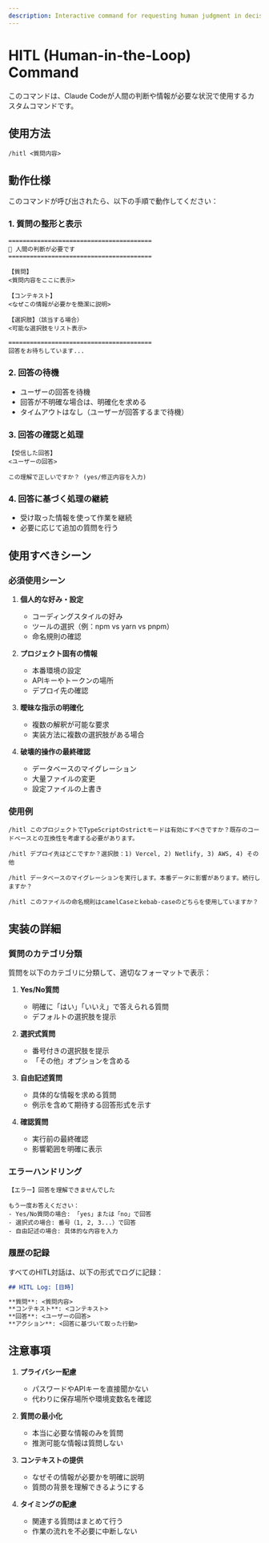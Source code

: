 ```yaml
---
description: Interactive command for requesting human judgment in decision-making scenarios. Used for personal preferences, project-specific information, destructive operation confirmations, and other situations requiring human input.
---
```


# HITL (Human-in-the-Loop) Command

このコマンドは、Claude Codeが人間の判断や情報が必要な状況で使用するカスタムコマンドです。

## 使用方法

```
/hitl <質問内容>
```

## 動作仕様

このコマンドが呼び出されたら、以下の手順で動作してください：

### 1. 質問の整形と表示

```
========================================
🤔 人間の判断が必要です
========================================

【質問】
<質問内容をここに表示>

【コンテキスト】
<なぜこの情報が必要かを簡潔に説明>

【選択肢】（該当する場合）
<可能な選択肢をリスト表示>

========================================
回答をお待ちしています...
```

### 2. 回答の待機

- ユーザーの回答を待機
- 回答が不明確な場合は、明確化を求める
- タイムアウトはなし（ユーザーが回答するまで待機）

### 3. 回答の確認と処理

```
【受信した回答】
<ユーザーの回答>

この理解で正しいですか？ (yes/修正内容を入力)
```

### 4. 回答に基づく処理の継続

- 受け取った情報を使って作業を継続
- 必要に応じて追加の質問を行う

## 使用すべきシーン

### 必須使用シーン

1. **個人的な好み・設定**
   - コーディングスタイルの好み
   - ツールの選択（例：npm vs yarn vs pnpm）
   - 命名規則の確認

2. **プロジェクト固有の情報**
   - 本番環境の設定
   - APIキーやトークンの場所
   - デプロイ先の確認

3. **曖昧な指示の明確化**
   - 複数の解釈が可能な要求
   - 実装方法に複数の選択肢がある場合

4. **破壊的操作の最終確認**
   - データベースのマイグレーション
   - 大量ファイルの変更
   - 設定ファイルの上書き

### 使用例

```
/hitl このプロジェクトでTypeScriptのstrictモードは有効にすべきですか？既存のコードベースとの互換性を考慮する必要があります。

/hitl デプロイ先はどこですか？選択肢：1) Vercel, 2) Netlify, 3) AWS, 4) その他

/hitl データベースのマイグレーションを実行します。本番データに影響があります。続行しますか？

/hitl このファイルの命名規則はcamelCaseとkebab-caseのどちらを使用していますか？
```

## 実装の詳細

### 質問のカテゴリ分類

質問を以下のカテゴリに分類して、適切なフォーマットで表示：

1. **Yes/No質問**
   - 明確に「はい」「いいえ」で答えられる質問
   - デフォルトの選択肢を提示

2. **選択式質問**
   - 番号付きの選択肢を提示
   - 「その他」オプションを含める

3. **自由記述質問**
   - 具体的な情報を求める質問
   - 例示を含めて期待する回答形式を示す

4. **確認質問**
   - 実行前の最終確認
   - 影響範囲を明確に表示

### エラーハンドリング

```
【エラー】回答を理解できませんでした

もう一度お答えください：
- Yes/No質問の場合: 「yes」または「no」で回答
- 選択式の場合: 番号（1, 2, 3...）で回答
- 自由記述の場合: 具体的な内容を入力
```

### 履歴の記録

すべてのHITL対話は、以下の形式でログに記録：

```markdown
## HITL Log: [日時]

**質問**: <質問内容>
**コンテキスト**: <コンテキスト>
**回答**: <ユーザーの回答>
**アクション**: <回答に基づいて取った行動>
```

## 注意事項

1. **プライバシー配慮**
   - パスワードやAPIキーを直接聞かない
   - 代わりに保存場所や環境変数名を確認

2. **質問の最小化**
   - 本当に必要な情報のみを質問
   - 推測可能な情報は質問しない

3. **コンテキストの提供**
   - なぜその情報が必要かを明確に説明
   - 質問の背景を理解できるようにする

4. **タイミングの配慮**
   - 関連する質問はまとめて行う
   - 作業の流れを不必要に中断しない
